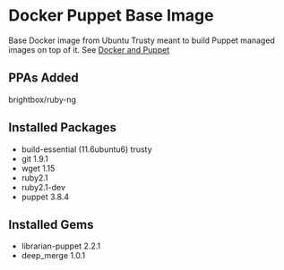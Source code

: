 # Docker Puppet Base Image
Base Docker image from Ubuntu Trusty meant to build Puppet managed images on top of it. See [Docker and Puppet](https://puppetlabs.com/presentations/using-docker-puppet-james-turnbull-kickstarter)
## PPAs Added
brightbox/ruby-ng
## Installed Packages
 * build-essential (11.6ubuntu6) trusty
 * git 1.9.1
 * wget 1.15
 * ruby2.1
 * ruby2.1-dev
 * puppet 3.8.4

## Installed Gems
 * librarian-puppet 2.2.1
 * deep_merge 1.0.1
